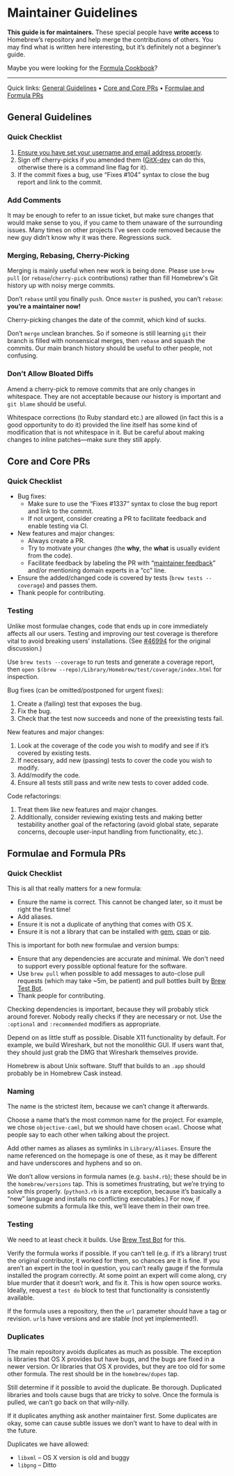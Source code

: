 # Maintainer Guidelines
**This guide is for maintainers.** These special people have **write
access** to Homebrew’s repository and help merge the contributions of
others. You may find what is written here interesting, but it’s
definitely not a beginner’s guide.

Maybe you were looking for the [Formula Cookbook](Formula-Cookbook.md)?

----

Quick links:
  [General Guidelines](#general-guidelines) •
  [Core and Core PRs](#core-and-core-prs) •
  [Formulae and Formula PRs](#formulae-and-formula-prs)

## General Guidelines

### Quick Checklist
1.  [Ensure you have set your username and email address
    properly](https://help.github.com/articles/setting-your-email-in-git/).
2.  Sign off cherry-picks if you amended them
    ([GitX-dev](https://github.com/rowanj/gitx) can do this, otherwise there is
    a command line flag for it).
3.  If the commit fixes a bug, use “Fixes \#104” syntax to close the bug
    report and link to the commit.

### Add Comments
It may be enough to refer to an issue ticket, but make sure changes that would
make sense to you, if you came to them unaware of the surrounding issues. Many
times on other projects I’ve seen code removed because the new guy didn’t know
why it was there. Regressions suck.

### Merging, Rebasing, Cherry-Picking
Merging is mainly useful when new work is being done. Please use `brew pull`
(or `rebase`/`cherry-pick` contributions) rather than fill Homebrew's Git
history up with noisy merge commits.

Don’t `rebase` until you finally `push`. Once `master` is pushed, you can’t
`rebase`: **you’re a maintainer now!**

Cherry-picking changes the date of the commit, which kind of sucks.

Don’t `merge` unclean branches. So if someone is still learning `git`
their branch is filled with nonsensical merges, then `rebase` and squash
the commits. Our main branch history should be useful to other people,
not confusing.

### Don’t Allow Bloated Diffs
Amend a cherry-pick to remove commits that are only changes in
whitespace. They are not acceptable because our history is important and
`git blame` should be useful.

Whitespace corrections (to Ruby standard etc.) are allowed (in fact this
is a good opportunity to do it) provided the line itself has some kind
of modification that is not whitespace in it. But be careful about
making changes to inline patches—make sure they still apply.

## Core and Core PRs

### Quick Checklist
- Bug fixes:
  - Make sure to use the “Fixes \#1337” syntax to close the bug report and
    link to the commit.
  - If not urgent, consider creating a PR to facilitate feedback and enable testing via CI.
- New features and major changes:
  - Always create a PR.
  - Try to motivate your changes (the **why**, the **what** is usually evident from
    the code).
  - Facilitate feedback by labeling the PR with “[maintainer feedback](https://github.com/Homebrew/homebrew/labels/maintainer%20feedback)” and/or mentioning domain experts in a “cc” line.
- Ensure the added/changed code is covered by tests (`brew tests --coverage`)
  and passes them.
- Thank people for contributing.

### Testing
Unlike most formulae changes, code that ends up in core immediately affects all
our users. Testing and improving our test coverage is therefore vital to avoid
breaking users’ installations.
(See [#46994](https://github.com/Homebrew/homebrew/issues/46994) for the
original discussion.)

Use `brew tests --coverage` to run tests and generate a coverage report, then
`open $(brew --repo)/Library/Homebrew/test/coverage/index.html` for inspection.

Bug fixes (can be omitted/postponed for urgent fixes):

1. Create a (failing) test that exposes the bug.
2. Fix the bug.
3. Check that the test now succeeds and none of the preexisting tests fail.

New features and major changes:

1. Look at the coverage of the code you wish to modify and see if it’s covered
   by existing tests.
2. If necessary, add new (passing) tests to cover the code you wish to modify.
3. Add/modify the code.
4. Ensure all tests still pass and write new tests to cover added code.

Code refactorings:

1. Treat them like new features and major changes.
2. Additionally, consider reviewing existing tests and making better testability
   another goal of the refactoring (avoid global state, separate concerns,
   decouple user-input handling from functionality, etc.).

## Formulae and Formula PRs

### Quick Checklist
This is all that really matters for a new formula:
- Ensure the name is correct. This cannot be changed later, so it must
  be right the first time!
- Add aliases.
- Ensure it is not a duplicate of anything that comes with OS X.
- Ensure it is not a library that can be installed with
  [gem](https://en.wikipedia.org/wiki/RubyGems),
  [cpan](https://en.wikipedia.org/wiki/Cpan) or
  [pip](https://pip.pypa.io/en/stable/).

This is important for both new formulae and version bumps:
- Ensure that any dependencies are accurate and minimal. We don't need to
  support every possible optional feature for the software.
- Use `brew pull` when possible to add messages to auto-close pull requests (which may take ~5m, be patient) and pull bottles built by [Brew Test Bot](Brew-Test-Bot-For-Core-Contributors.md).
- Thank people for contributing.

Checking dependencies is important, because they will probably stick around
forever. Nobody really checks if they are necessary or not. Use the
`:optional` and `:recommended` modifiers as appropriate.

Depend on as little stuff as possible. Disable X11 functionality by default.
For example, we build Wireshark, but not the monolithic GUI. If users want
that, they should just grab the DMG that Wireshark themselves provide.

Homebrew is about Unix software. Stuff that builds to an `.app` should
probably be in Homebrew Cask instead.

### Naming
The name is the strictest item, because we can’t change it afterwards.

Choose a name that’s the most common name for the project.
For example, we chose `objective-caml`, but we should have chosen `ocaml`.
Choose what people say to each other when talking about the project.

Add other names as aliases as symlinks in `Library/Aliases`. Ensure the name
referenced on the homepage is one of these, as it may be different and have
underscores and hyphens and so on.

We don’t allow versions in formula names (e.g. `bash4.rb`); these should be in
the `homebrew/versions` tap. This is sometimes frustrating, but we’re trying to
solve this properly. (`python3.rb` is a rare exception, because it’s basically
a “new” language and installs no conflicting executables.)
For now, if someone submits a formula like this, we’ll leave them in
their own tree.

### Testing
We need to at least check it builds. Use [Brew Test Bot](Brew-Test-Bot.md) for this.

Verify the formula works if possible. If you can’t tell (e.g. if it’s a
library) trust the original contributor, it worked for them, so chances are it
is fine. If you aren’t an expert in the tool in question, you can’t really
gauge if the formula installed the program correctly. At some point an expert
will come along, cry blue murder that it doesn’t work, and fix it. This is how
open source works. Ideally, request a `test do` block to test that
functionality is consistently available.

If the formula uses a repository, then the `url` parameter should have a
tag or revision. `url`s have versions and are stable (not yet implemented!).

### Duplicates
The main repository avoids duplicates as much as possible. The exception is
libraries that OS X provides but have bugs, and the bugs are fixed in a
newer version. Or libraries that OS X provides, but they are too old for
some other formula. The rest should be in the `homebrew/dupes` tap.

Still determine if it possible to avoid the duplicate. Be thorough. Duplicated
libraries and tools cause bugs that are tricky to solve. Once the formula is
pulled, we can’t go back on that willy-nilly.

If it duplicates anything ask another maintainer first. Some duplicates are okay,
some can cause subtle issues we don’t want to have to deal with in the future.

Duplicates we have allowed:
- `libxml` – OS X version is old and buggy
- `libpng` – Ditto
